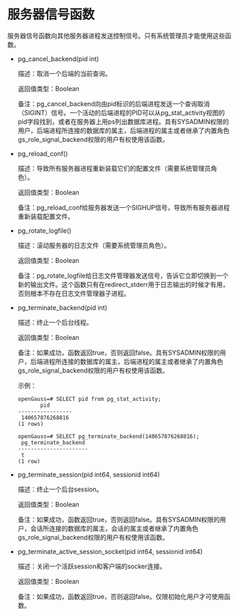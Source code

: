 # 服务器信号函数

服务器信号函数向其他服务器进程发送控制信号。只有系统管理员才能使用这些函数。

-   pg\_cancel\_backend\(pid int\)

    描述：取消一个后端的当前查询。

    返回值类型：Boolean

    备注：pg\_cancel\_backend向由pid标识的后端进程发送一个查询取消（SIGINT）信号。一个活动的后端进程的PID可以从pg\_stat\_activity视图的pid字段找到，或者在服务器上用ps列出数据库进程。具有SYSADMIN权限的用户，后端进程所连接的数据库的属主，后端进程的属主或者继承了内置角色gs\_role\_signal\_backend权限的用户有权使用该函数。

-   pg\_reload\_conf\(\)

    描述：导致所有服务器进程重新装载它们的配置文件（需要系统管理员角色）。

    返回值类型：Boolean

    备注：pg\_reload\_conf给服务器发送一个SIGHUP信号，导致所有服务器进程重新装载配置文件。

-   pg\_rotate\_logfile\(\)

    描述：滚动服务器的日志文件（需要系统管理员角色）。

    返回值类型：Boolean

    备注：pg\_rotate\_logfile给日志文件管理器发送信号，告诉它立即切换到一个新的输出文件。这个函数只有在redirect\_stderr用于日志输出的时候才有用，否则根本不存在日志文件管理器子进程。

-   pg\_terminate\_backend\(pid int\)

    描述：终止一个后台线程。

    返回值类型：Boolean

    备注：如果成功，函数返回true，否则返回false。具有SYSADMIN权限的用户，后端进程所连接的数据库的属主，后端进程的属主或者继承了内置角色gs\_role\_signal\_backend权限的用户有权使用该函数。

    示例：

    ```
    openGauss=# SELECT pid from pg_stat_activity;
           pid       
    -----------------
     140657876268816
    (1 rows)
    
    openGauss=# SELECT pg_terminate_backend(140657876268816);
     pg_terminate_backend 
    ----------------------
     t
    (1 row)
    ```

-   pg\_terminate\_session\(pid int64, sessionid int64\)

    描述：终止一个后台session。

    返回值类型：Boolean

    备注：如果成功，函数返回true，否则返回false。具有SYSADMIN权限的用户，会话所连接的数据库的属主，会话的属主或者继承了内置角色gs\_role\_signal\_backend权限的用户有权使用该函数。

-   pg\_terminate\_active\_session\_socket\(pid int64, sessionid int64\)

    描述：关闭一个活跃session和客户端的socker连接。

    返回值类型：Boolean

    备注：如果成功，函数返回true，否则返回false。仅限初始化用户才可使用函数。

